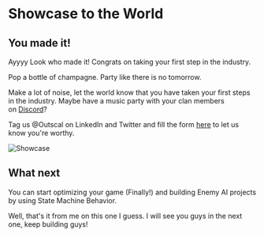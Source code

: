# Showcase to the World

## **You made it!**

Ayyyy Look who made it! Congrats on taking your first step in the industry.

Pop a bottle of champagne. Party like there is no tomorrow.

Make a lot of noise, let the world know that you have taken your first steps in the industry. Maybe have a music party with your clan members on [Discord](https://discord.com/invite/R4hfXhsWjN)?

Tag us @Outscal on LinkedIn and Twitter and fill the form [here](https://airtable.com/shrXGSkgf5NClpoIU) to let us know you're worthy.

![Showcase](https://media.giphy.com/media/12XDYvMJNcmLgQ/giphy.gif)

## **What next**

You can start optimizing your game (Finally!) and building Enemy AI projects by using State Machine Behavior.

Well, that's it from me on this one I guess. I will see you guys in the next one, keep building guys!
